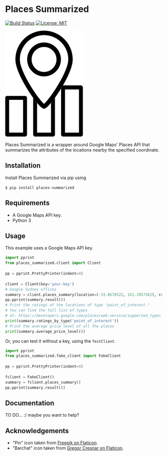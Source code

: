 # Places Summarized 

[![Build Status](https://travis-ci.com/juandes/places-summarized.svg?branch=master)](https://travis-ci.com/juandes/places-summarized) [![License: MIT](https://img.shields.io/badge/License-MIT-yellow.svg)](https://opensource.org/licenses/MIT)

![](logo.png)

Places Summarized is a wrapper around Google Maps' Places API that summarizes
the attributes of the locations nearby the specified coordinate.

## Installation
Install Places Summarized via pip using

`$ pip install places-summarized`

## Requirements
- A Google Maps API key.
- Python 3

## Usage

This example uses a Google Maps API key.

```python
import pprint
from places_summarized.client import Client

pp = pprint.PrettyPrinter(indent=4)

client = Client(key='your-key')
# Google Sydney offices
summary = client.places_summary(location=(-33.8670522, 151.1957362), radius=1000)
pp.pprint(summary.result())
# Print the ratings of the locations of type "point_of_interest."
# You can find the full list of types
# at: https://developers.google.com/places/web-service/supported_types
print(summary.ratings_by_type('point_of_interest'))
# Print the average price level of all the places
print(summary.average_price_level())

```

Or, you can test it without a key, using the `TestClient`.

```python
import pprint
from places_summarized.fake_client import FakeClient

pp = pprint.PrettyPrinter(indent=4)

fclient = FakeClient()
summary = fclient.places_summary()
pp.pprint(summary.result())

```

## Documentation

TO DO... :/ maybe you want to help?

## Acknowledgements
- "Pin" icon taken from [Freepik on Flaticon](https://www.flaticon.com/authors/freepik).
- "Barchat" icon taken from [Gregor Cresnar on Flaticon](https://www.flaticon.com/authors/gregor-cresnar).
